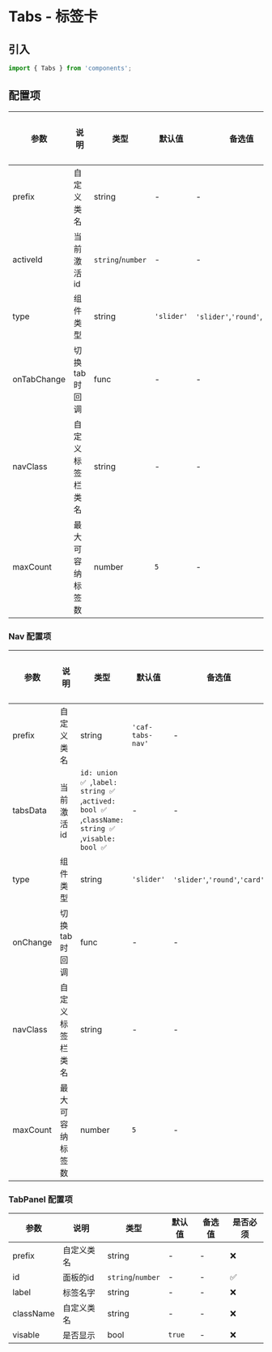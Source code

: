 # Tabs - 标签卡

## 引入
```jsx
import { Tabs } from 'components';
```

## 配置项
| 参数 | 说明 | 类型 | 默认值 |备选值 | 是否必须 |
| --- | --- | --- | --- | --- | --- |
| prefix | 自定义类名 | string | - | - | ❌ |
| activeId | 当前激活id | `string`/`number` | - | - | ✅  |
| type | 组件类型 | string | `'slider'` | `'slider'`,`'round'`,`'card'` | ❌ |
| onTabChange | 切换tab时回调 | func | - | - | ❌ |
| navClass | 自定义标签栏类名 | string | - | - | ❌ |
| maxCount | 最大可容纳标签数 | number | `5` | - | ❌ |

### Nav 配置项
| 参数 | 说明 | 类型 | 默认值 |备选值 | 是否必须 |
| --- | --- | --- | --- | --- | --- |
| prefix | 自定义类名 | string | `'caf-tabs-nav'` | - | ❌ |
| tabsData | 当前激活id | `id: union ✅ `,`label: string ✅ `,`actived: bool ✅ `,`className: string ✅ `,`visable: bool ✅ ` | - | - | ✅  |
| type | 组件类型 | string | `'slider'` | `'slider'`,`'round'`,`'card'` | ❌ |
| onChange | 切换tab时回调 | func | - | - | ❌ |
| navClass | 自定义标签栏类名 | string | - | - | ❌ |
| maxCount | 最大可容纳标签数 | number | `5` | - | ❌ |

### TabPanel 配置项
| 参数 | 说明 | 类型 | 默认值 |备选值 | 是否必须 |
| --- | --- | --- | --- | --- | --- |
| prefix | 自定义类名 | string | - | - | ❌ |
| id | 面板的id | `string`/`number` | - | - | ✅  |
| label | 标签名字 | string | - | - | ❌ |
| className | 自定义类名 | string | - | - | ❌ |
| visable | 是否显示 | bool | `true` | - | ❌ |
